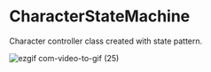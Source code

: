 # CharacterStateMachine
Character controller class created with state pattern.

![ezgif com-video-to-gif (25)](https://github.com/egorshko/CharacterStateMachine/assets/66785233/10f7934a-94bc-4b5c-8ba1-b466b3a9db11)
